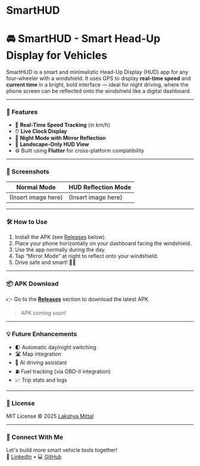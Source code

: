 # SmartHUD

# 🚘 SmartHUD - Smart Head-Up Display for Vehicles

SmartHUD is a smart and minimalistic Head-Up Display (HUD) app for any four-wheeler with a windshield. It uses GPS to display **real-time speed** and **current time** in a bright, bold interface — ideal for night driving, where the phone screen can be reflected onto the windshield like a digital dashboard.

---

### 🌟 Features

- 📍 **Real-Time Speed Tracking** (in km/h)
- ⏰ **Live Clock Display**
- 🌙 **Night Mode with Mirror Reflection**
- 📱 **Landscape-Only HUD View**
- ⚙️ Built using **Flutter** for cross-platform compatibility

---

### 📸 Screenshots

| Normal Mode | HUD Reflection Mode |
|-------------|---------------------|
| (Insert image here) | (Insert image here) |

---

### 🛠 How to Use

1. Install the APK (see [Releases](#releases) below).
2. Place your phone horizontally on your dashboard facing the windshield.
3. Use the app normally during the day.
4. Tap “Mirror Mode” at night to reflect onto your windshield.
5. Drive safe and smart! 🚗💨

---

### 📦 APK Download

👉 Go to the [**Releases**](https://github.com/LakshyaMittal1/SmartHUD/releases) section to download the latest APK.

> APK coming soon!

---

### 💡 Future Enhancements

- 🌓 Automatic day/night switching
- 🛣️ Map integration
- 🧠 AI driving assistant
- ⛽ Fuel tracking (via OBD-II integration)
- 📈 Trip stats and logs

---

### 📄 License

MIT License © 2025 [Lakshya Mittal](https://github.com/LakshyaMittal1)

---

### 💬 Connect With Me

Let's build more smart vehicle tools together!  
🔗 [LinkedIn](https://www.linkedin.com/in/lakshyamittal1/) • 💻 [GitHub](https://github.com/LakshyaMittal1)

